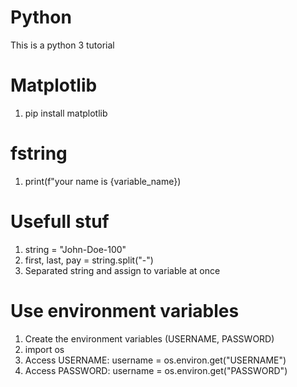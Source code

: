 # Python
This is a python 3 tutorial

# Matplotlib
1. pip install matplotlib

# fstring
1. print(f"your name is {variable_name})

# Usefull stuf
1. string = "John-Doe-100"
2. first, last, pay = string.split("-")
3. Separated string and assign to variable at once


# Use environment variables
1. Create the environment variables (USERNAME, PASSWORD)
2. import os
3. Access USERNAME: username = os.environ.get("USERNAME")
4. Access PASSWORD: username = os.environ.get("PASSWORD")